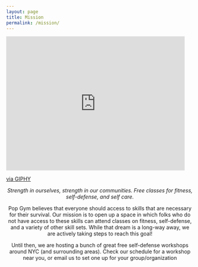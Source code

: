 ```yaml
---
layout: page
title: Mission
permalink: /mission/
---
```

<iframe src="https://giphy.com/embed/EXZMebpgAtrmE" width="480" height="360" frameBorder="0" class="giphy-embed" allowFullScreen></iframe><p><a href="https://giphy.com/gifs/EXZMebpgAtrmE">via GIPHY</a></p>

<i><center>Strength in ourselves, strength in our communities. Free classes for fitness, self-defense, and self care.</i>

Pop Gym believes that everyone should access to skills that are necessary for their survival. Our mission is to open up a space in which folks who do not have access to these skills can attend classes on fitness, self-defense, and a variety of other skill sets. While that dream is a long-way away, we are actively taking steps to reach this goal!

Until then, we are hosting a bunch of great free self-defense workshops around NYC (and surrounding areas). Check our schedule for a workshop near you, or email us to set one up for your group/organization</center>
